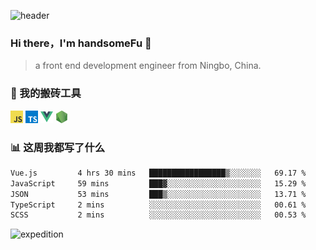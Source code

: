 ![header](https://raw.githubusercontent.com/fzq1998/fzq1998/master/header.png)

### Hi there，I'm handsomeFu 👋

> a front end development engineer from Ningbo, China.

### 🔧 我的搬砖工具
<code><img height="20" src="https://raw.githubusercontent.com/github/explore/80688e429a7d4ef2fca1e82350fe8e3517d3494d/topics/javascript/javascript.png" alt="javascript"></code>
<code><img height="20" src="https://raw.githubusercontent.com/github/explore/80688e429a7d4ef2fca1e82350fe8e3517d3494d/topics/typescript/typescript.png" alt="typescript"></code>
<code><img height="20" src="https://raw.githubusercontent.com/github/explore/80688e429a7d4ef2fca1e82350fe8e3517d3494d/topics/vue/vue.png" alt="vue"></code>
<code><img height="20" src="https://raw.githubusercontent.com/github/explore/80688e429a7d4ef2fca1e82350fe8e3517d3494d/topics/nodejs/nodejs.png" alt="nodejs"></code>



### 📊 这周我都写了什么
<!--START_SECTION:waka-->

```txt
Vue.js         4 hrs 30 mins   █████████████████▒░░░░░░░   69.17 %
JavaScript     59 mins         ███▓░░░░░░░░░░░░░░░░░░░░░   15.29 %
JSON           53 mins         ███▒░░░░░░░░░░░░░░░░░░░░░   13.71 %
TypeScript     2 mins          ░░░░░░░░░░░░░░░░░░░░░░░░░   00.61 %
SCSS           2 mins          ░░░░░░░░░░░░░░░░░░░░░░░░░   00.53 %
```

<!--END_SECTION:waka-->


![expedition](https://raw.githubusercontent.com/fzq1998/fzq1998/master/expedition.gif)

